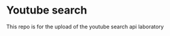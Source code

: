 <h1>Youtube search</h1>

<p>
    This repo is for the upload of the youtube search api laboratory
</p>